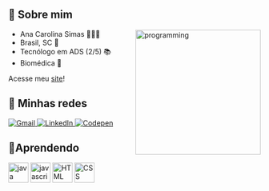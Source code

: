 ## **👋 Sobre mim**
<img align="right" alt="programming" width="250" style="max witdh:100%;" src="https://media1.tenor.com/images/c0c2264911d8cd4a688acd0542240f95/tenor.gif?itemid=7603564">

- Ana Carolina Simas 🧍🏻‍♀️
- Brasil, SC 📍
- Tecnólogo em ADS (2/5) 📚 
- Biomédica 🔬

Acesse meu [site](https://anasimas.github.io)!

## 🌺 **Minhas redes** 

[
![Gmail](https://img.shields.io/badge/-Gmail-%23cc0066)
](mailto:analambertuccisimas@gmail.com)
[
![LinkedIn](https://img.shields.io/badge/-LinkedIn-%23ff0080)
](https://www.linkedin.com/in/ana-carolina-lambertucci-simas/)
[
![Codepen](https://img.shields.io/badge/-Codepen-ff69b4)
](https://codepen.io/anasimas)


## 📝**Aprendendo**
<div style="display: inline_block">
<img src="https://cdn.jsdelivr.net/gh/devicons/devicon/icons/java/java-original-wordmark.svg" alt="java" width="40" heigth="40" style="max witdh:100%;">
<img src="https://cdn.jsdelivr.net/gh/devicons/devicon/icons/javascript/javascript-plain.svg" alt="javascript" width="40" heigth="40" style="max witdh:100%;">
<img src="https://cdn.jsdelivr.net/gh/devicons/devicon/icons/html5/html5-original.svg" alt="HTML" width="40" heigth="40" style="max witdh:100%;">
<img src="https://cdn.jsdelivr.net/gh/devicons/devicon/icons/css3/css3-plain.svg" alt="CSS" width="40" heigth="40" style="max witdh:100%;">
</div>
